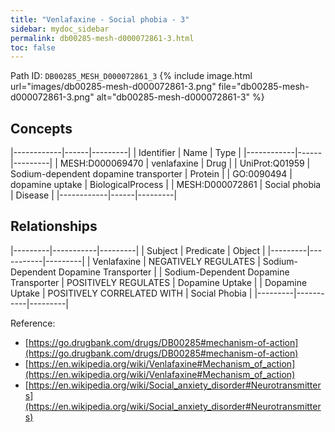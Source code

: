 ```yaml
---
title: "Venlafaxine - Social phobia - 3"
sidebar: mydoc_sidebar
permalink: db00285-mesh-d000072861-3.html
toc: false 
---
```



Path ID: `DB00285_MESH_D000072861_3`
{% include image.html url="images/db00285-mesh-d000072861-3.png" file="db00285-mesh-d000072861-3.png" alt="db00285-mesh-d000072861-3" %}

## Concepts

|------------|------|---------|
| Identifier | Name | Type    |
|------------|------|---------|
| MESH:D000069470 | venlafaxine | Drug |
| UniProt:Q01959 | Sodium-dependent dopamine transporter | Protein |
| GO:0090494 | dopamine uptake | BiologicalProcess |
| MESH:D000072861 | Social phobia | Disease |
|------------|------|---------|

## Relationships

|---------|-----------|---------|
| Subject | Predicate | Object  |
|---------|-----------|---------|
| Venlafaxine | NEGATIVELY REGULATES | Sodium-Dependent Dopamine Transporter |
| Sodium-Dependent Dopamine Transporter | POSITIVELY REGULATES | Dopamine Uptake |
| Dopamine Uptake | POSITIVELY CORRELATED WITH | Social Phobia |
|---------|-----------|---------|

Reference: 
  - [https://go.drugbank.com/drugs/DB00285#mechanism-of-action](https://go.drugbank.com/drugs/DB00285#mechanism-of-action)
  - [https://en.wikipedia.org/wiki/Venlafaxine#Mechanism_of_action](https://en.wikipedia.org/wiki/Venlafaxine#Mechanism_of_action)
  - [https://en.wikipedia.org/wiki/Social_anxiety_disorder#Neurotransmitters](https://en.wikipedia.org/wiki/Social_anxiety_disorder#Neurotransmitters)

